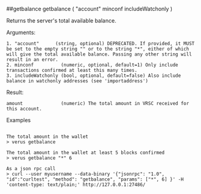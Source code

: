 ##getbalance
getbalance ( "account" minconf includeWatchonly )

Returns the server's total available balance.

Arguments:
```
1. "account"      (string, optional) DEPRECATED. If provided, it MUST be set to the empty string "" or to the string "*", either of which will give the total available balance. Passing any other string will result in an error.
2. minconf          (numeric, optional, default=1) Only include transactions confirmed at least this many times.
3. includeWatchonly (bool, optional, default=false) Also include balance in watchonly addresses (see 'importaddress')

```
Result:
```
amount              (numeric) The total amount in VRSC received for this account.

```
Examples
```

The total amount in the wallet
> verus getbalance 

The total amount in the wallet at least 5 blocks confirmed
> verus getbalance "*" 6

As a json rpc call
> curl --user myusername --data-binary '{"jsonrpc": "1.0", "id":"curltest", "method": "getbalance", "params": ["*", 6] }' -H 'content-type: text/plain;' http://127.0.0.1:27486/

```
